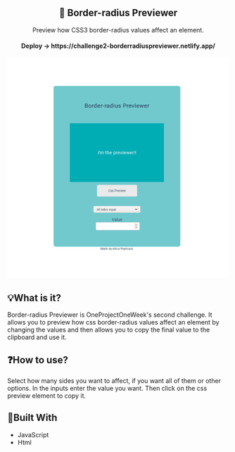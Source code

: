<h2 align="center">🎨 Border-radius Previewer</h2>
<p align="center">Preview how CSS3 border-radius values affect an element.</p>
<h4 align="center">Deploy -> https://challenge2-borderradiuspreviewer.netlify.app/</h4>

<img src="./.github/border-radius-previewer-git.gif" />

## 💡What is it?
Border-radius Previewer is OneProjectOneWeek's second challenge. It allows you to preview how css border-radius values affect an element by changing the values and then allows you to copy the final value to the clipboard and use it.

## ❓How to use?
Select how many sides you want to affect, if you want all of them or other options. In the inputs enter the value you want. Then click on the css preview element to copy it.

## 🚧Built With
- JavaScript
- Html
